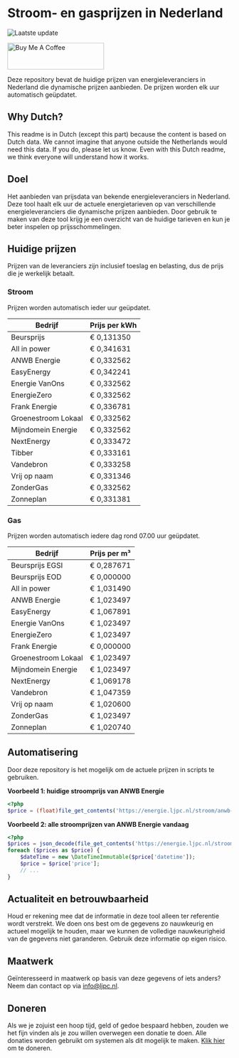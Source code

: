 # Stroom- en gasprijzen in Nederland

![Laatste update](https://img.shields.io/badge/laatste%20update-2023--08--09%2021%3A00%20CET-brightgreen)

<a href="https://www.buymeacoffee.com/Lars-" target="_blank"><img src="https://cdn.buymeacoffee.com/buttons/v2/default-orange.png" alt="Buy Me A Coffee" height="60" style="height: 60px !important;width: 217px !important;" ></a>

Deze repository bevat de huidige prijzen van energieleveranciers in Nederland die dynamische prijzen aanbieden. De prijzen worden elk uur automatisch geüpdatet.

## Why Dutch?

This readme is in Dutch (except this part) because the content is based on Dutch data. We cannot imagine that anyone outside the Netherlands would need this data. If you do, please let us know. Even with this Dutch readme, we think
everyone will understand how it works.

## Doel

Het aanbieden van prijsdata van bekende energieleveranciers in Nederland. Deze tool haalt elk uur de actuele energietarieven op van verschillende energieleveranciers die dynamische prijzen aanbieden. Door gebruik te maken van deze tool
krijg je een overzicht van de huidige tarieven en kun je beter inspelen op prijsschommelingen.

## Huidige prijzen

Prijzen van de leveranciers zijn inclusief toeslag en belasting, dus de prijs die je werkelijk betaalt.

### Stroom

Prijzen worden automatisch ieder uur geüpdatet.

 Bedrijf | Prijs per kWh 
---------|---------------
Beursprijs | € 0,131350
All in power | € 0,341631
ANWB Energie | € 0,332562
EasyEnergy | € 0,342241
Energie VanOns | € 0,332562
EnergieZero | € 0,332562
Frank Energie | € 0,336781
Groenestroom Lokaal | € 0,332562
Mijndomein Energie | € 0,332562
NextEnergy | € 0,333472
Tibber | € 0,333161
Vandebron | € 0,333258
Vrij op naam | € 0,331346
ZonderGas | € 0,332562
Zonneplan | € 0,331381


### Gas

Prijzen worden automatisch iedere dag rond 07.00 uur geüpdatet.

 Bedrijf | Prijs per m³ 
---------|--------------
Beursprijs EGSI | € 0,287671
Beursprijs EOD | € 0,000000
All in power | € 1,031490
ANWB Energie | € 1,023497
EasyEnergy | € 1,067891
Energie VanOns | € 1,023497
EnergieZero | € 1,023497
Frank Energie | € 0,000000
Groenestroom Lokaal | € 1,023497
Mijndomein Energie | € 1,023497
NextEnergy | € 1,069178
Vandebron | € 1,047359
Vrij op naam | € 1,020600
ZonderGas | € 1,023497
Zonneplan | € 1,020740


## Automatisering

Door deze repository is het mogelijk om de actuele prijzen in scripts te gebruiken.

**Voorbeeld 1: huidige stroomprijs van ANWB Energie**

```php
<?php
$price = (float)file_get_contents('https://energie.ljpc.nl/stroom/anwb-energie-nu.txt');

```

**Voorbeeld 2: alle stroomprijzen van ANWB Energie vandaag**

```php
<?php
$prices = json_decode(file_get_contents('https://energie.ljpc.nl/stroom/all-in-power-vandaag.json'),true);
foreach ($prices as $price) {
    $dateTime = new \DateTimeImmutable($price['datetime']);
    $price = $price['price'];
    // ...
}
```

## Actualiteit en betrouwbaarheid

Houd er rekening mee dat de informatie in deze tool alleen ter referentie wordt verstrekt. We doen ons best om de gegevens zo nauwkeurig en actueel mogelijk te houden, maar we kunnen de volledige nauwkeurigheid van de gegevens niet
garanderen. Gebruik deze informatie op eigen risico.

## Maatwerk

Geïnteresseerd in maatwerk op basis van deze gegevens of iets anders? Neem dan contact op
via [info@ljpc.nl](mailto:info@ljpc.nl?subject=Energie%20prijzen).

## Doneren

Als we je zojuist een hoop tijd, geld of gedoe bespaard hebben, zouden we het fijn vinden als je zou willen overwegen een
donatie te doen. Alle donaties worden gebruikt om systemen als dit mogelijk te
maken. [Klik hier](https://www.buymeacoffee.com/Lars-) om te doneren.
